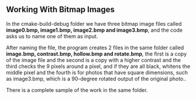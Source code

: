 ## Working With Bitmap Images
<p>In the cmake-build-debug folder we have three bitmap image files called <strong>image0.bmp, image1.bmp, image2.bmp and image3.bmp</strong>, and the code asks us to name one of them as input.</p>
<p>After naming the file, the program creates 2 files in the same folder called <strong>image.bmp, contrast.bmp, hollow.bmp and rotate.bmp</strong>, the first is a copy of the image file and the second is a copy with a higher contrast and the third checks the 9 pixels around a pixel, and if they are all black, whitens the middle pixel and the fourth is for photos that have square dimensions, such as image3.bmp, which is a 90-degree rotated output of the original photo..</p>
<p>There is a complete sample of the work in the same folder.</p>
